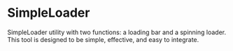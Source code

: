 # SimpleLoader
 SimpleLoader utility with two functions: a loading bar and a spinning loader. This tool is designed to be simple, effective, and easy to integrate.

